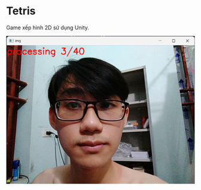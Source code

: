 # Tetris

Game xếp hình 2D sử dụng Unity.

<img src="https://github.com/Nguyenchitrai62/Face_recognition/blob/main/image/anh1.png" alt="anh1" width="600">
